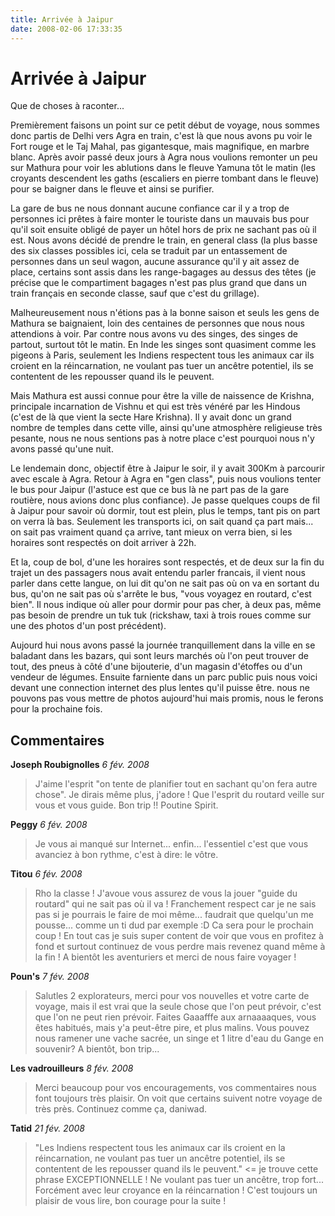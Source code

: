 ```yaml
---
title: Arrivée à Jaipur
date: 2008-02-06 17:33:35
---
```


# Arrivée à Jaipur

Que de choses à raconter...

Premièrement faisons un point sur ce petit début de voyage, nous sommes donc partis de Delhi vers Agra en train, c'est là que nous avons pu voir le Fort rouge et le Taj Mahal, pas gigantesque, mais magnifique, en marbre blanc. Après avoir passé deux jours à Agra nous voulions remonter un peu sur Mathura pour voir les ablutions dans le fleuve Yamuna tôt le matin (les croyants descendent les gaths (escaliers en pierre tombant dans le fleuve) pour se baigner dans le fleuve et ainsi se purifier.

La gare de bus ne nous donnant aucune confiance car il y a trop de personnes ici prêtes à faire monter le touriste dans un mauvais bus pour qu'il soit ensuite obligé de payer un hôtel hors de prix ne sachant pas où il est. Nous avons décidé de prendre le train, en general class (la plus basse des six classes possibles ici, cela se traduit par un entassement de personnes dans un seul wagon, aucune assurance qu'il y ait assez de place, certains sont assis dans les range-bagages au dessus des têtes (je précise que le compartiment bagages n'est pas plus grand que dans un train français en seconde classe, sauf que c'est du grillage).

Malheureusement nous n'étions pas à la bonne saison et seuls les gens de Mathura se baignaient, loin des centaines de personnes que nous nous attendions à voir. Par contre nous avons vu des singes, des singes de partout, surtout tôt le matin. En Inde les singes sont quasiment comme les pigeons à Paris, seulement les Indiens respectent tous les animaux car ils croient en la réincarnation, ne voulant pas tuer un ancêtre potentiel, ils se contentent de les repousser quand ils le peuvent.

Mais Mathura est aussi connue pour être la ville de naissence de Krishna, principale incarnation de Vishnu et qui est très vénéré par les Hindous (c'est de là que vient la secte Hare Krishna). Il y avait donc un grand nombre de temples dans cette ville, ainsi qu'une atmosphère religieuse très pesante, nous ne nous sentions pas à notre place c'est pourquoi nous n'y avons passé qu'une nuit.

Le lendemain donc, objectif être à Jaipur le soir, il y avait 300Km à parcourir avec escale à Agra. Retour à Agra en "gen class", puis nous voulions tenter le bus pour Jaipur (l'astuce est que ce bus là ne part pas de la gare routière, nous avions donc plus confiance). Je passe quelques coups de fil à Jaipur pour savoir où dormir, tout est plein, plus le temps, tant pis on part on verra là bas. Seulement les transports ici, on sait quand ça part mais... on sait pas vraiment quand ça arrive, tant mieux on verra bien, si les horaires sont respectés on doit arriver à 22h.

Et la, coup de bol, d'une les horaires sont respectés, et de deux sur la fin du trajet un des passagers nous avait entendu parler francais, il vient nous parler dans cette langue, on lui dit qu'on ne sait pas où on va en sortant du bus, qu'on ne sait pas où s'arrête le bus, "vous voyagez en routard, c'est bien". Il nous indique où aller pour dormir pour pas cher, à deux pas, même pas besoin de prendre un tuk tuk (rickshaw, taxi à trois roues comme sur une des photos d'un post précédent).

Aujourd hui nous avons passé la journée tranquillement dans la ville en se baladant dans les bazars, qui sont leurs marchés où l'on peut trouver de tout, des pneus à côté d'une bijouterie, d'un magasin d'étoffes ou d'un vendeur de légumes. Ensuite farniente dans un parc public puis nous voici devant une connection internet des plus lentes qu'il puisse être. nous ne pouvons pas vous mettre de photos aujourd'hui mais promis, nous le ferons pour la prochaine fois.

## Commentaires

__Joseph Roubignolles__ _6 fév. 2008_
> J'aime l'esprit "on tente de planifier tout en sachant qu'on fera autre chose". Je dirais même plus, j'adore ! Que l'esprit du routard veille sur vous et vous guide.
Bon trip !!
Poutine Spirit.

__Peggy__ _6 fév. 2008_
> Je vous ai manqué sur Internet... enfin... l'essentiel c'est que vous avanciez à bon rythme, c'est à dire: le vôtre.

__Titou__ _6 fév. 2008_
> Rho la classe ! J'avoue vous assurez de vous la jouer "guide du routard" qui ne sait pas où il va ! Franchement respect car je ne sais pas si je pourrais le faire de moi même... faudrait que quelqu'un me pousse... comme un ti dud par exemple :D Ca sera pour le prochain coup ! En tout cas je suis super content de voir que vous en profitez à fond et surtout continuez de vous perdre mais revenez quand même à la fin ! A bientôt les aventuriers et merci de nous faire voyager !

__Poun's__ _7 fév. 2008_
> Salutles 2 explorateurs, merci pour vos nouvelles et votre carte de voyage, mais il est vrai que la seule chose que l'on peut prévoir, c'est que l'on ne peut rien prévoir. Faites Gaaafffe aux arnaaaaques, vous êtes habitués, mais y'a peut-être pire, et plus malins.
Vous pouvez nous ramener une vache sacrée, un singe et 1 litre d'eau du Gange en souvenir?
A bientôt, bon trip...

__Les vadrouilleurs__ _8 fév. 2008_
> Merci beaucoup pour vos encouragements, vos commentaires nous font toujours très plaisir. On voit que certains suivent notre voyage de très près.
Continuez comme ça, daniwad.

__Tatid__ _21 fév. 2008_
> "Les Indiens respectent tous les animaux car ils croient en la réincarnation, ne voulant pas tuer un ancêtre potentiel, ils se contentent de les repousser quand ils le peuvent." <= je trouve cette phrase EXCEPTIONNELLE ! Ne voulant pas tuer un ancêtre, trop fort... Forcément avec leur croyance en la réincarnation !
C'est toujours un plaisir de vous lire, bon courage pour la suite !
